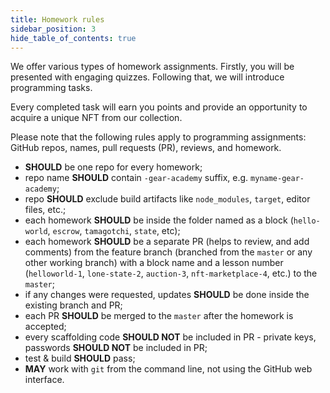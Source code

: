 ```yaml
---
title: Homework rules
sidebar_position: 3
hide_table_of_contents: true
---
```


We offer various types of homework assignments. Firstly, you will be presented with engaging quizzes. Following that, we will introduce programming tasks.

Every completed task will earn you points and provide an opportunity to acquire a unique NFT from our collection.

Please note that the following rules apply to programming assignments: GitHub repos, names, pull requests (PR), reviews, and homework.

- **SHOULD** be one repo for every homework;
- repo name **SHOULD** contain `-gear-academy` suffix, e.g. `myname-gear-academy`;
- repo **SHOULD** exclude build artifacts like `node_modules`, `target`, editor files, etc.;
- each homework **SHOULD** be inside the folder named as a block (`hello-world`, `escrow`, `tamagotchi`, `state`, etc);
- each homework **SHOULD** be a separate PR (helps to review, and add comments) from the feature branch (branched from the `master` or any other working branch) with a block name and a lesson number (`helloworld-1`, `lone-state-2`, `auction-3`, `nft-marketplace-4`, etc.) to the `master`;
- if any changes were requested, updates **SHOULD** be done inside the existing branch and PR;
- each PR **SHOULD** be merged to the `master` after the homework is accepted;
- every scaffolding code **SHOULD NOT** be included in PR - private keys, passwords **SHOULD NOT** be included in PR;
- test & build **SHOULD** pass;
- **MAY** work with `git` from the command line, not using the GitHub web interface.
